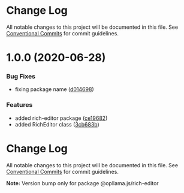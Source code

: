 # Change Log

All notable changes to this project will be documented in this file.
See [Conventional Commits](https://conventionalcommits.org) for commit guidelines.

<a name="1.0.0"></a>
# 1.0.0 (2020-06-28)


### Bug Fixes

* fixing package name ([d014698](https://github.com/opllama2/op-lib/commit/d014698))


### Features

* added rich-editor package ([ce19682](https://github.com/opllama2/op-lib/commit/ce19682))
* added RichEditor class ([3cb683b](https://github.com/opllama2/op-lib/commit/3cb683b))




# Change Log

All notable changes to this project will be documented in this file.
See [Conventional Commits](https://conventionalcommits.org) for commit guidelines.

**Note:** Version bump only for package @opllama.js/rich-editor
